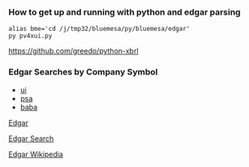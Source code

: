 
### How to get up and running with python and edgar parsing

```
alias bme='cd /j/tmp32/bluemesa/py/bluemesa/edgar'
py pv4xui.py
```

https://github.com/greedo/python-xbrl

### Edgar Searches by Company Symbol

* [ui](https://www.sec.gov/cgi-bin/browse-edgar?company=ubiquiti+networks&owner=exclude&action=getcompany)
* [psa](https://www.sec.gov/cgi-bin/browse-edgar?CIK=psa&owner=exclude&action=getcompany&Find=Search)
* [baba](https://www.sec.gov/cgi-bin/browse-edgar?CIK=baba&owner=exclude&action=getcompany&Find=Search)

[Edgar](https://www.sec.gov/edgar.shtml)

[Edgar Search](https://www.sec.gov/edgar/searchedgar/companysearch.html)

[Edgar Wikipedia](https://en.wikipedia.org/wiki/EDGAR)
